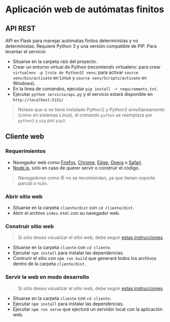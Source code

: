 # Aplicación web de autómatas finitos

## API REST

API en Flask para manejar autómatas finitos deterministas y no deterministas. Requiere Python 3 y una versión compatible de PIP. Para levantar el servicio:
* Situarse en la carpeta raíz del proyecto.
* Crear un entorno virtual de Python (recomiendo virtualenv: para crear `virtualenv -p [ruta de Python3] venv`; para activar `source venv/bin/activate` en Linux y `source venv/Scripts/activate` en Windows).
* En la línea de comandos, ejecutar `pip install -r requirements.txt`.
* Ejecutar `python servicio/api.py` y el servicio estará disponible en `http://localhost:5151/`

> Nótese que si se tiene instalado Python2 y Python3 simultáneamente (como en sistemas Linux), el comando `python` se reemplaza por `python3` y `pip` por `pip3`.

## Cliente web

### Requerimientos

- Navegador web como [Firefox](https://www.mozilla.org/es-CL/firefox/new/), [Chrome](https://www.google.com/intl/es-419/chrome/), [Edge](https://www.microsoft.com/en-us/edge), [Opera](https://www.opera.com/es) o [Safari](https://www.apple.com/cl/safari/).
- [Node.js](https://nodejs.org/es/download/), solo en caso de querer servir o construir el código.

> Navegadores como IE no se recomiendan, ya que tienen soporte parcial o nulo.

### Abrir sitio web

- Situarse en la carpeta `cliente/dist` con `cd cliente/dist`.
- Abrir el archivo `index.html` con su navegador web.

### Construir sitio web

> Si sólo desea visualizar el sitio web, debe seguir [estas instrucciones](#abrir-sitio-web).

- Situarse en la carpeta `cliente` con `cd cliente`.
- Ejecutar `npm install` para instalar las dependencias.
- Contrurir el sitio con `npm run build` que generará todos los archivos dentro de la carpeta `cliente/dist`.

### Servir la web en modo desarrollo

> Si sólo desea visualizar el sitio web, debe seguir [estas instrucciones](#abrir-sitio-web).

- Situarse en la carpeta `cliente` con `cd cliente`.
- Ejecutar `npm install` para instalar las dependencias.
- Ejecutar `npm run serve` que ejecturá un servidor local con la aplicación web.